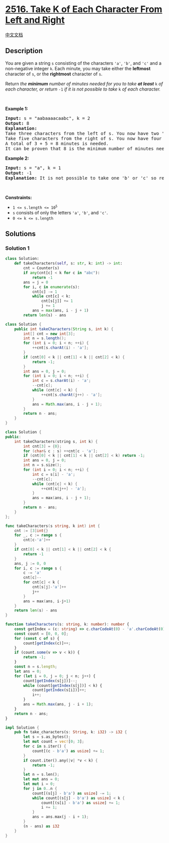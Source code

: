 # [2516. Take K of Each Character From Left and Right](https://leetcode.com/problems/take-k-of-each-character-from-left-and-right)

[中文文档](/solution/2500-2599/2516.Take%20K%20of%20Each%20Character%20From%20Left%20and%20Right/README.md)

## Description

<p>You are given a string <code>s</code> consisting of the characters <code>&#39;a&#39;</code>, <code>&#39;b&#39;</code>, and <code>&#39;c&#39;</code> and a non-negative integer <code>k</code>. Each minute, you may take either the <strong>leftmost</strong> character of <code>s</code>, or the <strong>rightmost</strong> character of <code>s</code>.</p>

<p>Return<em> the <strong>minimum</strong> number of minutes needed for you to take <strong>at least</strong> </em><code>k</code><em> of each character, or return </em><code>-1</code><em> if it is not possible to take </em><code>k</code><em> of each character.</em></p>

<p>&nbsp;</p>
<p><strong class="example">Example 1:</strong></p>

<pre>
<strong>Input:</strong> s = &quot;aabaaaacaabc&quot;, k = 2
<strong>Output:</strong> 8
<strong>Explanation:</strong> 
Take three characters from the left of s. You now have two &#39;a&#39; characters, and one &#39;b&#39; character.
Take five characters from the right of s. You now have four &#39;a&#39; characters, two &#39;b&#39; characters, and two &#39;c&#39; characters.
A total of 3 + 5 = 8 minutes is needed.
It can be proven that 8 is the minimum number of minutes needed.
</pre>

<p><strong class="example">Example 2:</strong></p>

<pre>
<strong>Input:</strong> s = &quot;a&quot;, k = 1
<strong>Output:</strong> -1
<strong>Explanation:</strong> It is not possible to take one &#39;b&#39; or &#39;c&#39; so return -1.
</pre>

<p>&nbsp;</p>
<p><strong>Constraints:</strong></p>

<ul>
	<li><code>1 &lt;= s.length &lt;= 10<sup>5</sup></code></li>
	<li><code>s</code> consists of only the letters <code>&#39;a&#39;</code>, <code>&#39;b&#39;</code>, and <code>&#39;c&#39;</code>.</li>
	<li><code>0 &lt;= k &lt;= s.length</code></li>
</ul>

## Solutions

### Solution 1

<!-- tabs:start -->

```python
class Solution:
    def takeCharacters(self, s: str, k: int) -> int:
        cnt = Counter(s)
        if any(cnt[c] < k for c in "abc"):
            return -1
        ans = j = 0
        for i, c in enumerate(s):
            cnt[c] -= 1
            while cnt[c] < k:
                cnt[s[j]] += 1
                j += 1
            ans = max(ans, i - j + 1)
        return len(s) - ans
```

```java
class Solution {
    public int takeCharacters(String s, int k) {
        int[] cnt = new int[3];
        int n = s.length();
        for (int i = 0; i < n; ++i) {
            ++cnt[s.charAt(i) - 'a'];
        }
        if (cnt[0] < k || cnt[1] < k || cnt[2] < k) {
            return -1;
        }
        int ans = 0, j = 0;
        for (int i = 0; i < n; ++i) {
            int c = s.charAt(i) - 'a';
            --cnt[c];
            while (cnt[c] < k) {
                ++cnt[s.charAt(j++) - 'a'];
            }
            ans = Math.max(ans, i - j + 1);
        }
        return n - ans;
    }
}
```

```cpp
class Solution {
public:
    int takeCharacters(string s, int k) {
        int cnt[3] = {0};
        for (char& c : s) ++cnt[c - 'a'];
        if (cnt[0] < k || cnt[1] < k || cnt[2] < k) return -1;
        int ans = 0, j = 0;
        int n = s.size();
        for (int i = 0; i < n; ++i) {
            int c = s[i] - 'a';
            --cnt[c];
            while (cnt[c] < k) {
                ++cnt[s[j++] - 'a'];
            }
            ans = max(ans, i - j + 1);
        }
        return n - ans;
    }
};
```

```go
func takeCharacters(s string, k int) int {
	cnt := [3]int{}
	for _, c := range s {
		cnt[c-'a']++
	}
	if cnt[0] < k || cnt[1] < k || cnt[2] < k {
		return -1
	}
	ans, j := 0, 0
	for i, c := range s {
		c -= 'a'
		cnt[c]--
		for cnt[c] < k {
			cnt[s[j]-'a']++
			j++
		}
		ans = max(ans, i-j+1)
	}
	return len(s) - ans
}
```

```ts
function takeCharacters(s: string, k: number): number {
    const getIndex = (c: string) => c.charCodeAt(0) - 'a'.charCodeAt(0);
    const count = [0, 0, 0];
    for (const c of s) {
        count[getIndex(c)]++;
    }
    if (count.some(v => v < k)) {
        return -1;
    }
    const n = s.length;
    let ans = 0;
    for (let i = 0, j = 0; j < n; j++) {
        count[getIndex(s[j])]--;
        while (count[getIndex(s[j])] < k) {
            count[getIndex(s[i])]++;
            i++;
        }
        ans = Math.max(ans, j - i + 1);
    }
    return n - ans;
}
```

```rust
impl Solution {
    pub fn take_characters(s: String, k: i32) -> i32 {
        let s = s.as_bytes();
        let mut count = vec![0; 3];
        for c in s.iter() {
            count[(c - b'a') as usize] += 1;
        }
        if count.iter().any(|v| *v < k) {
            return -1;
        }
        let n = s.len();
        let mut ans = 0;
        let mut i = 0;
        for j in 0..n {
            count[(s[j] - b'a') as usize] -= 1;
            while count[(s[j] - b'a') as usize] < k {
                count[(s[i] - b'a') as usize] += 1;
                i += 1;
            }
            ans = ans.max(j - i + 1);
        }
        (n - ans) as i32
    }
}
```

<!-- tabs:end -->

<!-- end -->
